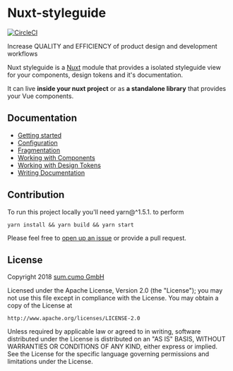 # Nuxt-styleguide

[![CircleCI](https://circleci.com/gh/sumcumo/nuxt-styleguide/tree/master.svg?style=svg)](https://circleci.com/gh/sumcumo/nuxt-styleguide/tree/master)

Increase QUALITY and EFFICIENCY of product design and development workflows

Nuxt styleguide is a [Nuxt](https://github.com/nuxt/nuxt.js) module that provides a isolated styleguide view for your components, design tokens and it's documentation.

It can live **inside your nuxt project** or as **a standalone library** that provides your Vue components.

## Documentation

 * [Getting started](demo/docs/docs/getting-started.md)
 * [Configuration](./demo/docs/docs/configuration.md)
 * [Fragmentation](./demo/docs/docs/packages.md)
 * [Working with Components](./demo/docs/docs/working-with-components.md)
 * [Working with Design Tokens](./demo/docs/docs/working-with-design-tokens.md)
 * [Writing Documentation](./demo/docs/docs/writing-documentation.md)

## Contribution

To run this project locally you'll need yarn@^1.5.1. to perform

`yarn install && yarn build && yarn start`

Please feel free to [open up an issue](https://github.com/sumcumo/nuxt-styleguide/issues/new) or provide a pull request. 

## License

Copyright 2018 [sum.cumo GmbH](https://www.sumcumo.com/)

Licensed under the Apache License, Version 2.0 (the "License");
you may not use this file except in compliance with the License.
You may obtain a copy of the License at

    http://www.apache.org/licenses/LICENSE-2.0

Unless required by applicable law or agreed to in writing, software
distributed under the License is distributed on an "AS IS" BASIS,
WITHOUT WARRANTIES OR CONDITIONS OF ANY KIND, either express or implied.
See the License for the specific language governing permissions and
limitations under the License.
